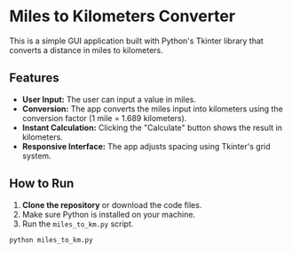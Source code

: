 # Miles to Kilometers Converter

This is a simple GUI application built with Python's Tkinter library that converts a distance in miles to kilometers.

## Features

- **User Input:** The user can input a value in miles.
- **Conversion:** The app converts the miles input into kilometers using the conversion factor (1 mile = 1.689 kilometers).
- **Instant Calculation:** Clicking the "Calculate" button shows the result in kilometers.
- **Responsive Interface:** The app adjusts spacing using Tkinter's grid system.

## How to Run

1. **Clone the repository** or download the code files.
2. Make sure Python is installed on your machine.
3. Run the `miles_to_km.py` script.

```bash
python miles_to_km.py
